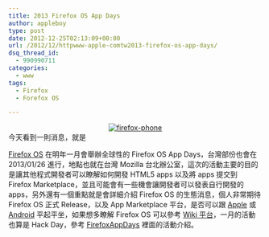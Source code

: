```yaml
---
title: 2013 Firefox OS App Days
author: appleboy
type: post
date: 2012-12-25T02:13:09+00:00
url: /2012/12/httpwww-apple-comtw2013-firefox-os-app-days/
dsq_thread_id:
  - 990990711
categories:
  - www
tags:
  - Firefox
  - Forefox OS

---
```

<div style="text-align:center">
  <a href="https://www.flickr.com/photos/appleboy/8304883463/" title="firefox-phone by appleboy46, on Flickr"><img src="https://i1.wp.com/farm9.staticflickr.com/8351/8304883463_f8139ea7ee.jpg?resize=384%2C312&#038;ssl=1" alt="firefox-phone" data-recalc-dims="1" /></a>
</div> 今天看到一則消息，就是 

<a href="http://www.mozilla.org/en-US/firefoxos/" target="_blank">Firefox OS</a> 在明年一月會舉辦全球性的 Firefox OS App Days，台灣部份也會在 2013/01/26 進行，地點也就在台灣 Mozilla 台北辦公室，這次的活動主要的目的是讓其他程式開發者可以瞭解如何開發 HTML5 apps 以及將 apps 提交到 Firefox Marketplace，並且可能會有一些機會讓開發者可以發表自行開發的 apps，另外還有一個重點就是會詳細介紹 Firefox OS 的生態消息，個人非常期待 Firefox OS 正式 Release，以及 App Marketplace 平台，是否可以跟 <a href="http://www.apple.com/tw/" target="_blank">Apple</a> 或 <a href="http://www.android.com/" target="_blank">Android</a> 平起平坐，如果想多瞭解 Firefox OS 可以參考 <a href="https://developer.mozilla.org/en-US/docs/Mozilla/Firefox_OS" target="_blank">Wiki 平台</a>，一月的活動也算是 Hack Day，參考 <a href="https://wiki.mozilla.org/Engagement/Developer_Engagement/FirefoxAppDays#Event_Schedule" target="_blank">FirefoxAppDays</a> 裡面的活動介紹。
